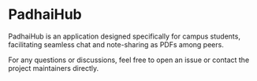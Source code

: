 # PadhaiHub

PadhaiHub is an application designed specifically for campus students, facilitating seamless chat and note-sharing as PDFs among peers.


For any questions or discussions, feel free to open an issue or contact the project maintainers directly.
